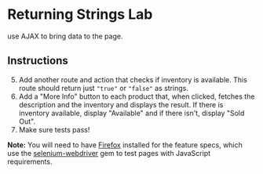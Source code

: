 # Returning Strings Lab



use AJAX to bring data to the page.

## Instructions




5. Add another route and action that checks if inventory is available.
   This route should return just `"true"` or `"false"` as strings.
6. Add a "More Info" button to each product that, when clicked, fetches
   the description and the inventory and displays the result. If there
is inventory available, display "Available" and if there isn't, display
"Sold Out".
7. Make sure tests pass!

**Note:** You will need to have [Firefox](https://www.mozilla.org/en-US/firefox/new/) installed for the feature specs, which use the [selenium-webdriver](https://github.com/SeleniumHQ/selenium/tree/master/rb) gem to test pages with JavaScript requirements.

